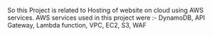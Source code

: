 So this Project is related to Hosting of website on cloud using AWS services.
AWS services used in this project were :- DynamoDB, API Gateway, Lambda function, VPC, EC2, S3, WAF
